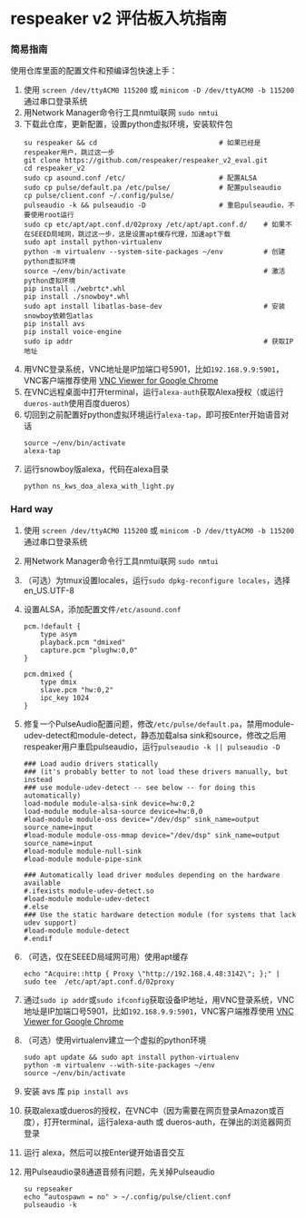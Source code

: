 respeaker v2 评估板入坑指南
=========================

### 简易指南
使用仓库里面的配置文件和预编译包快速上手：

1. 使用 `screen /dev/ttyACM0 115200` 或 `minicom -D /dev/ttyACM0 -b 115200` 通过串口登录系统
2. 用Network Manager命令行工具nmtui联网 `sudo nmtui`
3. 下载此仓库，更新配置，设置python虚拟环境，安装软件包
   ```
   su respeaker && cd                              # 如果已经是respeaker用户，跳过这一步
   git clone https://github.com/respeaker/respeaker_v2_eval.git
   cd respeaker_v2
   sudo cp asound.conf /etc/                       # 配置ALSA
   sudo cp pulse/default.pa /etc/pulse/            # 配置pulseaudio
   cp pulse/client.conf ~/.config/pulse/
   pulseaudio -k && pulseaudio -D                  # 重启pulseaudio，不要使用root运行
   sudo cp etc/apt/apt.conf.d/02proxy /etc/apt/apt.conf.d/    # 如果不在SEEED局域网，跳过这一步，这是设置apt缓存代理，加速apt下载
   sudo apt install python-virtualenv
   python -m virtualenv --system-site-packages ~/env          # 创建python虚拟环境
   source ~/env/bin/activate                                  # 激活python虚拟环境
   pip install ./webrtc*.whl
   pip install ./snowboy*.whl
   sudo apt install libatlas-base-dev                         # 安装snowboy依赖包atlas
   pip install avs
   pip install voice-engine
   sudo ip addr                                               # 获取IP地址
   ```
4. 用VNC登录系统，VNC地址是IP加端口号5901，比如`192.168.9.9:5901`，VNC客户端推荐使用 [VNC Viewer for Google Chrome](https://chrome.google.com/webstore/detail/vnc%C2%AE-viewer-for-google-ch/iabmpiboiopbgfabjmgeedhcmjenhbla?hl=en)
5. 在VNC远程桌面中打开terminal，运行`alexa-auth`获取Alexa授权（或运行`dueros-auth`使用百度dueros）
6. 切回到之前配置好python虚拟环境运行`alexa-tap`，即可按Enter开始语音对话
   ```
   source ~/env/bin/activate
   alexa-tap
   ```
7. 运行snowboy版alexa，代码在alexa目录
   ```
   python ns_kws_doa_alexa_with_light.py
   ```

### Hard way
1. 使用 `screen /dev/ttyACM0 115200` 或 `minicom -D /dev/ttyACM0 -b 115200` 通过串口登录系统
2. 用Network Manager命令行工具nmtui联网 `sudo nmtui`
3. （可选）为tmux设置locales，运行`sudo dpkg-reconfigure locales`，选择en_US.UTF-8
4. 设置ALSA，添加配置文件`/etc/asound.conf`
   ```
   pcm.!default {
       type asym
       playback.pcm "dmixed"
       capture.pcm "plughw:0,0"
   }

   pcm.dmixed {
       type dmix
       slave.pcm "hw:0,2"
       ipc_key 1024
   }
   ```
5. 修复一个PulseAudio配置问题，修改`/etc/pulse/default.pa`，禁用module-udev-detect和module-detect，静态加载alsa sink和source，修改之后用respeaker用户重启pulseaudio，运行`pulseaudio -k || pulseaudio -D`
   ```
   ### Load audio drivers statically                                                                                                       
   ### (it's probably better to not load these drivers manually, but instead
   ### use module-udev-detect -- see below -- for doing this automatically) 
   load-module module-alsa-sink device=hw:0,2   
   load-module module-alsa-source device=hw:0,0            
   #load-module module-oss device="/dev/dsp" sink_name=output source_name=input  
   #load-module module-oss-mmap device="/dev/dsp" sink_name=output source_name=input 
   #load-module module-null-sink           
   #load-module module-pipe-sink           
                                                                                                                                        
   ### Automatically load driver modules depending on the hardware available      
   #.ifexists module-udev-detect.so        
   #load-module module-udev-detect   
   #.else                  
   ### Use the static hardware detection module (for systems that lack udev support)    
   #load-module module-detect    
   #.endif
   ```
6. （可选，仅在SEEED局域网可用）使用apt缓存
   ```
   echo "Acquire::http { Proxy \"http://192.168.4.48:3142\"; };" | sudo tee  /etc/apt/apt.conf.d/02proxy
   ```
7. 通过`sudo ip addr`或`sudo ifconfig`获取设备IP地址，用VNC登录系统，VNC地址是IP加端口号5901，比如`192.168.9.9:5901`，VNC客户端推荐使用 [VNC Viewer for Google Chrome](https://chrome.google.com/webstore/detail/vnc%C2%AE-viewer-for-google-ch/iabmpiboiopbgfabjmgeedhcmjenhbla?hl=en)
8. （可选）使用virtualenv建立一个虚拟的python环境 
   ```
   sudo apt update && sudo apt install python-virtualenv
   python -m virtualenv --with-site-packages ~/env
   source ~/env/bin/activate
   ```
9. 安装 avs 库 `pip install avs`
10. 获取alexa或dueros的授权，在VNC中（因为需要在网页登录Amazon或百度），打开terminal，运行alexa-auth 或 dueros-auth，在弹出的浏览器网页登录
11. 运行 alexa，然后可以按Enter键开始语音交互
12. 用Pulseaudio录8通道音频有问题，先关掉Pulseaudio

    ```
    su repseaker
    echo “autospawn = no" > ~/.config/pulse/client.conf
    pulseaudio -k
    ```
